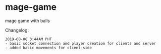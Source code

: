 # mage-game
mage game with balls

Changelog: 
```
2019-08-08 3:44AM PHT
- basic socket connection and player creation for clients and server
- added basic movements for client-side
```
